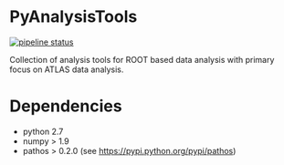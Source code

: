 # PyAnalysisTools

[![pipeline status](https://gitlab.cern.ch/morgens/PyAnalysisTools/badges/master/pipeline.svg)](https://gitlab.cern.ch/morgens/PyAnalysisTools/commits/master)

Collection of analysis tools for ROOT based data analysis with primary focus on ATLAS data analysis.

# Dependencies

- python 2.7
- numpy > 1.9
- pathos > 0.2.0 (see https://pypi.python.org/pypi/pathos)